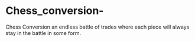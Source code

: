 # Chess_conversion-
Chess Conversion an endless battle of trades where each piece will always stay in the battle in some form. 
